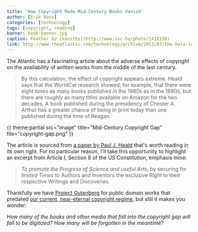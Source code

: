 ```yaml
---
title: 'How Copyright Made Mid-Century Books Vanish'
author: [Erik Hess]
categories: [technology]
tags: [copyright, reading]
banner: book-banner.jpg
caption: Feather by [kaniths](http://www.sxc.hu/photo/1418158)
link: http://www.theatlantic.com/technology/archive/2013/07/the-hole-in-our-collective-memory-how-copyright-made-mid-century-books-vanish/278209/
---
```


The Atlantic has a fascinating article about the adverse effects of copyright on the availability of written works from the middle of the last century. 

> By this calculation, the effect of copyright appears extreme. Heald says that the WorldCat research showed, for example, that there were eight times as many books published in the 1980s as in the 1880s, but there are roughly as many titles available on Amazon for the two decades. A book published during the presidency of Chester A. Arthur has a greater chance of being in print today than one published during the time of Reagan.

{{ theme:partial src="image" title="Mid-Century Copyright Gap" file="copyright-gap.png" }}

The article is sourced from [a paper by Paul J. Heald](http://papers.ssrn.com/sol3/papers.cfm?abstract_id=2290181) that's worth reading in its own right. For no particular reason, I'll take this opportunity to highlight an excerpt from Article I, Section 8 of the US Constitution, emphasis mine:

> *To promote the Progress of Science and useful Arts*, by securing for *limited Times* to Authors and Inventors the exclusive Right to their respective Writings and Discoveries.

Thankfully we have [Project Gutenberg](http://www.gutenberg.org/) for public domain works that predated [our current, near-eternal copyright regime](http://en.wikipedia.org/wiki/Copyright_Term_Extension_Act), but still it makes you wonder: 

*How many of the books and other media that fall into the copyright gap will fail to be digitized? How many will be forgotten in the meantime?*